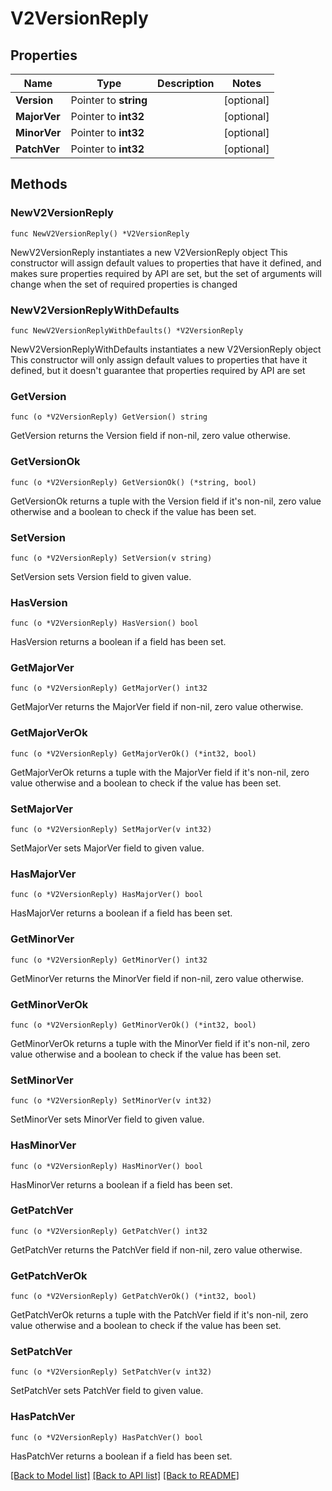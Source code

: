 # V2VersionReply

## Properties

Name | Type | Description | Notes
------------ | ------------- | ------------- | -------------
**Version** | Pointer to **string** |  | [optional] 
**MajorVer** | Pointer to **int32** |  | [optional] 
**MinorVer** | Pointer to **int32** |  | [optional] 
**PatchVer** | Pointer to **int32** |  | [optional] 

## Methods

### NewV2VersionReply

`func NewV2VersionReply() *V2VersionReply`

NewV2VersionReply instantiates a new V2VersionReply object
This constructor will assign default values to properties that have it defined,
and makes sure properties required by API are set, but the set of arguments
will change when the set of required properties is changed

### NewV2VersionReplyWithDefaults

`func NewV2VersionReplyWithDefaults() *V2VersionReply`

NewV2VersionReplyWithDefaults instantiates a new V2VersionReply object
This constructor will only assign default values to properties that have it defined,
but it doesn't guarantee that properties required by API are set

### GetVersion

`func (o *V2VersionReply) GetVersion() string`

GetVersion returns the Version field if non-nil, zero value otherwise.

### GetVersionOk

`func (o *V2VersionReply) GetVersionOk() (*string, bool)`

GetVersionOk returns a tuple with the Version field if it's non-nil, zero value otherwise
and a boolean to check if the value has been set.

### SetVersion

`func (o *V2VersionReply) SetVersion(v string)`

SetVersion sets Version field to given value.

### HasVersion

`func (o *V2VersionReply) HasVersion() bool`

HasVersion returns a boolean if a field has been set.

### GetMajorVer

`func (o *V2VersionReply) GetMajorVer() int32`

GetMajorVer returns the MajorVer field if non-nil, zero value otherwise.

### GetMajorVerOk

`func (o *V2VersionReply) GetMajorVerOk() (*int32, bool)`

GetMajorVerOk returns a tuple with the MajorVer field if it's non-nil, zero value otherwise
and a boolean to check if the value has been set.

### SetMajorVer

`func (o *V2VersionReply) SetMajorVer(v int32)`

SetMajorVer sets MajorVer field to given value.

### HasMajorVer

`func (o *V2VersionReply) HasMajorVer() bool`

HasMajorVer returns a boolean if a field has been set.

### GetMinorVer

`func (o *V2VersionReply) GetMinorVer() int32`

GetMinorVer returns the MinorVer field if non-nil, zero value otherwise.

### GetMinorVerOk

`func (o *V2VersionReply) GetMinorVerOk() (*int32, bool)`

GetMinorVerOk returns a tuple with the MinorVer field if it's non-nil, zero value otherwise
and a boolean to check if the value has been set.

### SetMinorVer

`func (o *V2VersionReply) SetMinorVer(v int32)`

SetMinorVer sets MinorVer field to given value.

### HasMinorVer

`func (o *V2VersionReply) HasMinorVer() bool`

HasMinorVer returns a boolean if a field has been set.

### GetPatchVer

`func (o *V2VersionReply) GetPatchVer() int32`

GetPatchVer returns the PatchVer field if non-nil, zero value otherwise.

### GetPatchVerOk

`func (o *V2VersionReply) GetPatchVerOk() (*int32, bool)`

GetPatchVerOk returns a tuple with the PatchVer field if it's non-nil, zero value otherwise
and a boolean to check if the value has been set.

### SetPatchVer

`func (o *V2VersionReply) SetPatchVer(v int32)`

SetPatchVer sets PatchVer field to given value.

### HasPatchVer

`func (o *V2VersionReply) HasPatchVer() bool`

HasPatchVer returns a boolean if a field has been set.


[[Back to Model list]](../README.md#documentation-for-models) [[Back to API list]](../README.md#documentation-for-api-endpoints) [[Back to README]](../README.md)


